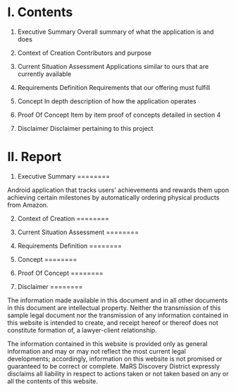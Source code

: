 I. Contents
========
1. Executive Summary
    Overall summary of what the application is and does

2. Context of Creation
    Contributors and purpose

3. Current Situation Assessment
    Applications similar to ours that are currently available

4. Requirements Definition
    Requirements that our offering must fulfill

5. Concept
    In depth description of how the application operates

6. Proof Of Concept
    Item by item proof of concepts detailed in section 4

7. Disclaimer
    Disclaimer pertaining to this project

II. Report
========

1. Executive Summary
========
  
Android application that tracks users' achievements and rewards them upon achieving certain milestones by automatically ordering physical products from Amazon. 

2. Context of Creation
========



3. Current Situation Assessment
========

4. Requirements Definition
========

5. Concept
========

6. Proof Of Concept
========


7. Disclaimer
========

The information made available in this document and in all other documents in this document are intellectual property. Neither the transmission of this sample legal document nor the transmission of any information contained in this website is intended to create, and receipt hereof or thereof does not constitute formation of, a lawyer-client relationship.

The information contained in this website is provided only as general information and may or may not reflect the most current legal developments; accordingly, information on this website is not promised or guaranteed to be correct or complete. MaRS Discovery District expressly disclaims all liability in respect to actions taken or not taken based on any or all the contents of this website.
